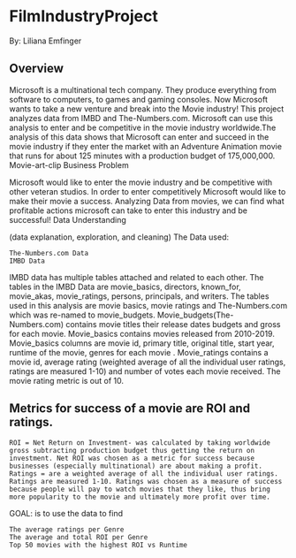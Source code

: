 # FilmIndustryProject
By: Liliana Emfinger

## Overview

Microsoft is a multinational tech company. They produce everything from software to computers, to games and gaming consoles. Now Microsoft wants to take a new venture and break into the Movie industry! This project analyzes data from IMBD and The-Numbers.com. Microsoft can use this analysis to enter and be competitive in the movie industry worldwide.The analysis of this data shows that Microsoft can enter and succeed in the movie industry if they enter the market with an Adventure Animation movie that runs for about 125 minutes with a production budget of 175,000,000.
Movie-art-clip
Business Problem

Microsoft would like to enter the movie industry and be competitive with other veteran studios. In order to enter competitively Microsoft would like to make their movie a success. Analyzing Data from movies, we can find what profitable actions microsoft can take to enter this industry and be successful!
Data Understanding

(data explanation, exploration, and cleaning)
The Data used:

    The-Numbers.com Data
    IMBD Data

IMBD data has multiple tables attached and related to each other. The tables in the IMBD Data are movie_basics, directors, known_for, movie_akas, movie_ratings, persons, principals, and writers. The tables used in this analysis are movie basics, movie ratings and The-Numbers.com which was re-named to movie_budgets. Movie_budgets(The-Numbers.com) contains movie titles their release dates budgets and gross for each movie. Movie_basics contains movies released from 2010-2019. Movie_basics columns are movie id, primary title, original title, start year, runtime of the movie, genres for each movie . Movie_ratings contains a movie id, average rating (weighted average of all the individual user ratings, ratings are measured 1-10) and number of votes each movie received. The movie rating metric is out of 10.

## Metrics for success of a movie are ROI and ratings.

    ROI = Net Return on Investment- was calculated by taking worldwide gross subtracting production budget thus getting the return on investment. Net ROI was chosen as a metric for success because businesses (especially multinational) are about making a profit.
    Ratings = are a weighted average of all the individual user ratings. Ratings are measured 1-10. Ratings was chosen as a measure of success because people will pay to watch movies that they like, thus bring more popularity to the movie and ultimately more profit over time.

GOAL: is to use the data to find

    The average ratings per Genre
    The average and total ROI per Genre
    Top 50 movies with the highest ROI vs Runtime

